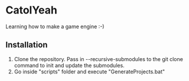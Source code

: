 # CatolYeah

Learning how to make a game engine :-)

## Installation

1. Clone the repository. Pass in --recursive-submodules to the git clone command to init and update the submodules.
2. Go inside "scripts" folder and execute "GenerateProjects.bat"
